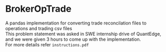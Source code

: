 # BrokerOpTrade
A pandas implementation for converting trade reconcilation files to operations and trading csv files  
This problem statement was asked in SWE internship drive of QuantEdge, and we were given 3 hours to come up with the implementation.  
For more details refer `instructions.pdf`
